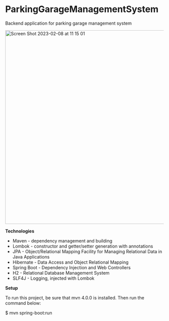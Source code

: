# ParkingGarageManagementSystem
Backend application for parking garage management system

<img width="616" alt="Screen Shot 2023-02-08 at 11 15 01" src="https://user-images.githubusercontent.com/49978504/217501030-a3177df8-a516-45f1-a404-9e8e24b3af29.png">


__Technologies__
 - Maven - dependency management and building
 - Lombok - constructor and getter/setter generation with annotations
 - JPA - Object/Relational Mapping Facility for Managing Relational Data in Java Applications
 - Hibernate - Data Access and Object Relational Mapping
 - Spring Boot - Dependency Injection and Web Controllers
 - H2 - Relational Database Management System 
 - SLF4J - Logging, injected with Lombok
 
__Setup__

To run this project, be sure that mvn 4.0.0 is installed. Then run the command below:

$ mvn spring-boot:run
